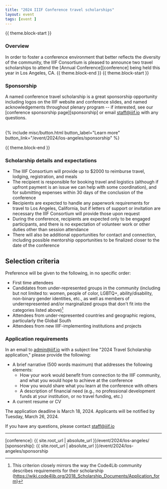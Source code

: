 ```yaml
---
title: "2024 IIIF Conference travel scholarships"
layout: event
tags: [event ]
---
```

{{ theme.block-start }}

### Overview

In order to foster a conference environment that better reflects the diversity of the community, the IIIF Consortium is pleased to announce two travel scholarships to attend the [Annual Conference][conference] being held this year in Los Angeles, CA.
{{ theme.block-end }}
{{ theme.block-start }}

### Sponsorship

A named conference travel scholarship is a great sponsorship opportunity including logos on the IIIF website and conference slides, and named acknowledgements throughout plenary program
 -- if interested, see our [conference sponsorship page][sponsorship] or email <staff@iiif.io> with any questions.
<br>
<br>
  
<div class="columns is-centered">{% include misc/button.html button_label="Learn more" button_link="/event/2024/los-angeles/sponsorship" %}</div>

{{ theme.block-end }}

### Scholarship details and expectations

- The IIIF Consortium will provide up to $2000 to reimburse travel, lodging, registration, and meals
- The recipient is responsible for booking travel and logistics (although if upfront payment is an issue we can help with some coordination), and for submitting expenses within 30 days of the conclusion of the conference 
- Recipients are expected to handle any paperwork requirements for travel to Los Angeles, California, but if letters of support or invitation are necessary the IIIF Consortium will provide those upon request
- During the conference, recipients are expected only to be engaged participants, and there is no expectation of volunteer work or other duties other than session attendance
- There will also be additional opportunities for contact and connection, including possible mentorship opportunities to be finalized closer to the date of the conference    

## Selection criteria

Preference will be given to the following, in no specific order:

- First time attendees
- Candidates from under-represented groups in the community (including but not limited to: women, people of color, LGBTQ+, ability/disability, non-binary gender identities, etc., as well as members of underrepresented and/or marginalized groups that don't fit into the categories listed above)[^code4lib_note]
- Attendees from under-represented countries and geographic regions, particularly the Global South
- Attendees from new IIIF-implementing institutions and projects


### Application requirements

In an email to [admin@iiif.io](mailto:admin@iiif.io?subject=2024%20Travel%20Scholarship%20Application) with a subject line "2024 Travel Scholarship application," please provide the following: 

- A brief narrative (500 words maximum) that addresses the following elements:
    * How your work would benefit from connection to the IIIF community, and what you would hope to achieve at the conference
    * How you would share what you learn at the conference with others
    * A description of financial need (e.g., no professional development funds at your institution, or no travel funding, etc.)
- A current resume or CV

The application deadline is March 18, 2024. Applicants will be notified by Tuesday, March 26, 2024.


If you have any questions, please contact <staff@iiif.io>

---

[^code4lib_note]: This criterion closely mirrors the way the Code4Lib community describes requirements for their scholarship (https://wiki.code4lib.org/2018_Scholarship_Documents/Application_form)

[conference]: {{ site.root_url | absolute_url }}/event/2024/los-angeles/
[sponsorship]: {{ site.root_url | absolute_url }}/event/2024/los-angeles/sponsorship
